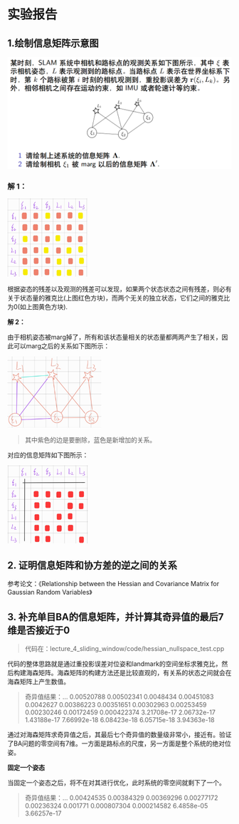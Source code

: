 # 实验报告

## 1.绘制信息矩阵示意图

<img src="doc/Q_1.png" alt="Q_1" style="zoom:67%;" />

### **解 1：**

<img src="doc/Q_1_a.jpg" alt="Q_1_a" style="zoom:33%;" />

根据姿态的残差以及观测的残差可以发现，如果两个状态状态之间有残差，则必有关于状态量的雅克比(上图红色方块)，而两个无关的独立状态，它们之间的雅克比为0(如上图黄色方块).

**解 2：**

由于相机姿态被marg掉了，所有和该状态量相关的状态量都两两产生了相关，因此可以marg之后的关系如下图所示：

<img src="doc/Q_1_b.jpg" alt="Q_1_b" style="zoom:33%;" />

> 其中紫色的边是要删除，蓝色是新增加的关系。

对应的信息矩阵如下图所示：

<img src="doc/Q_1_c.jpg" alt="Q_1_c" style="zoom:33%;" />

## 2. 证明信息矩阵和协方差的逆之间的关系

参考论文：《Relationship between the Hessian and Covariance Matrix for Gaussian Random Variables》

## 3. 补充单目BA的信息矩阵，并计算其奇异值的最后7维是否接近于0

> 代码在：lecture_4_sliding_window/code/hessian_nullspace_test.cpp

代码的整体思路就是通过重投影误差对位姿和landmark的空间坐标求雅克比，然后构建海森矩阵。海森矩阵的构建方法还是比较直观的，有关系的状态之间就会在海森矩阵上产生数值。

> 奇异值结果：… 0.00520788  0.00502341   0.0048434  0.00451083   0.0042627  0.00386223  0.00351651  0.00302963  0.00253459  0.00230246  0.00172459 0.000422374 3.21708e-17 2.06732e-17 1.43188e-17 7.66992e-18 6.08423e-18 6.05715e-18 3.94363e-18

通过对海森矩阵求奇异值之后，其最后七个奇异值的数量级非常小，接近有。验证了BA问题的零空间有7维。一方面是路标点的尺度，另一方面是整个系统的绝对位姿。

**固定一个姿态**

当固定一个姿态之后，将不在对其进行优化，此时系统的零空间就剩下了一个。

> 奇异值结果：… 0.00424535  0.00384329  0.00369296  0.00277172  0.00236324    0.001771 0.000807304 0.000214582  6.4858e-05 3.66257e-17